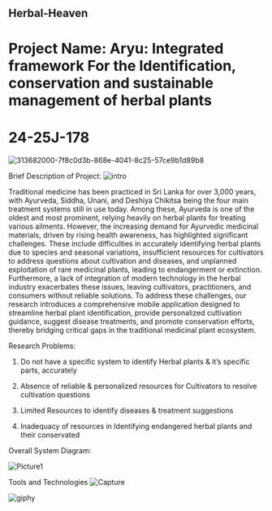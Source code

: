 ## Herbal-Heaven
# Project Name: Aryu: Integrated framework For the Identification, conservation and sustainable management of herbal plants
# 24-25J-178

![313682000-7f8c0d3b-868e-4041-8c25-57ce9b1d89b8](https://github.com/user-attachments/assets/709a05fd-7e28-4c43-9cf6-eff07fb16703)


Brief Description of Project:
![intro](https://github.com/user-attachments/assets/cc9716f9-91f5-4ba2-8946-33a9f7922881)

Traditional medicine has been practiced in Sri Lanka for over 3,000 years, with Ayurveda, Siddha, Unani, and Deshiya Chikitsa being the four main treatment systems still in use today. Among these, Ayurveda is one of the oldest and most prominent, relying heavily on herbal plants for treating various ailments. However, the increasing demand for Ayurvedic medicinal materials, driven by rising health awareness, has highlighted significant challenges. These include difficulties in accurately identifying herbal plants due to species and seasonal variations, insufficient resources for cultivators to address questions about cultivation and diseases, and unplanned exploitation of rare medicinal plants, leading to endangerment or extinction. Furthermore, a lack of integration of modern technology in the herbal industry exacerbates these issues, leaving cultivators, practitioners, and consumers without reliable solutions. To address these challenges, our research introduces a comprehensive mobile application designed to streamline herbal plant identification, provide personalized cultivation guidance, suggest disease treatments, and promote conservation efforts, thereby bridging critical gaps in the traditional medicinal plant ecosystem.


Research Problems:

1. Do not have a specific system to identify Herbal plants & it’s specific parts, accurately

2. Absence of reliable & personalized resources for Cultivators to resolve cultivation questions

3. Limited Resources to identify diseases & treatment suggestions

4. Inadequacy of resources in Identifying endangered herbal plants and their conservated


Overall System Diagram:

![Picture1](https://github.com/user-attachments/assets/745cb02f-43d6-4082-8bcb-73ea567dea09)



Tools and Technologies
![Capture](https://github.com/user-attachments/assets/4cf1dfc5-c1a6-40aa-a36e-20fc30fbd2cf)


  ![giphy](https://github.com/user-attachments/assets/354cd8ef-5c7f-4b25-b9d0-a327b55dd760)
